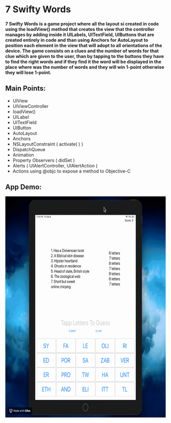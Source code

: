 # 7 Swifty Words

#### 7 Swifty Words is a game project where all the layout si created in code using the loadView() method that creates the view that the controller manages by adding inside it UILabels, UITextField, UIButtons that are created entirely in code and than using Anchors for AutoLayout to position each element in the view that will adopt to all orientations of the device. The game consists on a clues and the number of words for that clue which are given to the user, than by tapping to the buttons they have to find the right words and if they find it the word will be displayed in the place where was the number of words and they will win 1-point otherwise they will lose 1-point.

## Main Points:

* UIView
* UIViewController
* loadView()
* UILabel
* UITextField
* UIButton
* AutoLayout
* Anchors
* NSLayoutConstraint ( activate( ) )
* DispatchQueue
* Animation
* Property Observers ( didSet )
* Alerts ( UIAlertController, UIAlertAction )
* Actions using @objc to expose a method to Objective-C


## App Demo:

<img src="demo.gif?raw=true" width="695px" height="695">
